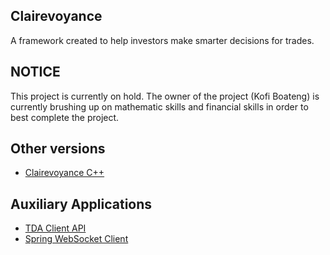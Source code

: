 ## Clairevoyance

A framework created to help investors make smarter decisions for trades.

## NOTICE

This project is currently on hold. The owner of the project (Kofi Boateng) is currently brushing up on mathematic skills and financial skills in order to best complete the project.

## Other versions

- [Clairevoyance C++](https://github.com/Kofi-D-Boateng/Clairvoyance-CPP)

## Auxiliary Applications

- [TDA Client API](https://github.com/studerw/td-ameritrade-client)
- [Spring WebSocket Client](https://github.com/Kofi-D-Boateng/trading-websocket)
